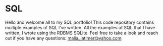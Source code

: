 # SQL
Hello and welcome all to my SQL portfolio! This code repository contains multiple examples of SQL I've written. All the examples of SQL that I have written, I wrote using the RDBMS SQLite. Feel free to take a look and reach out if you have any questions: malia_latimer@yahoo.com
